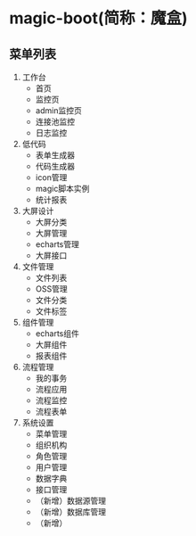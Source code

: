# magic-boot(简称：魔盒)

## 菜单列表

1. 工作台
    - 首页
    - 监控页
    - admin监控页
    - 连接池监控
    - 日志监控
2. 低代码
    - 表单生成器
    - 代码生成器
    - icon管理
    - magic脚本实例
    - 统计报表
3. 大屏设计
    - 大屏分类
    - 大屏管理
    - echarts管理
    - 大屏接口
4. 文件管理
    - 文件列表
    - OSS管理
    - 文件分类
    - 文件标签
5. 组件管理
    - echarts组件
    - 大屏组件
    - 报表组件
6. 流程管理
    - 我的事务
    - 流程应用
    - 流程监控
    - 流程表单
7. 系统设置
    - 菜单管理
    - 组织机构
    - 角色管理
    - 用户管理
    - 数据字典
    - 接口管理
    - （新增）数据源管理
    - （新增）数据库管理
    - （新增）
